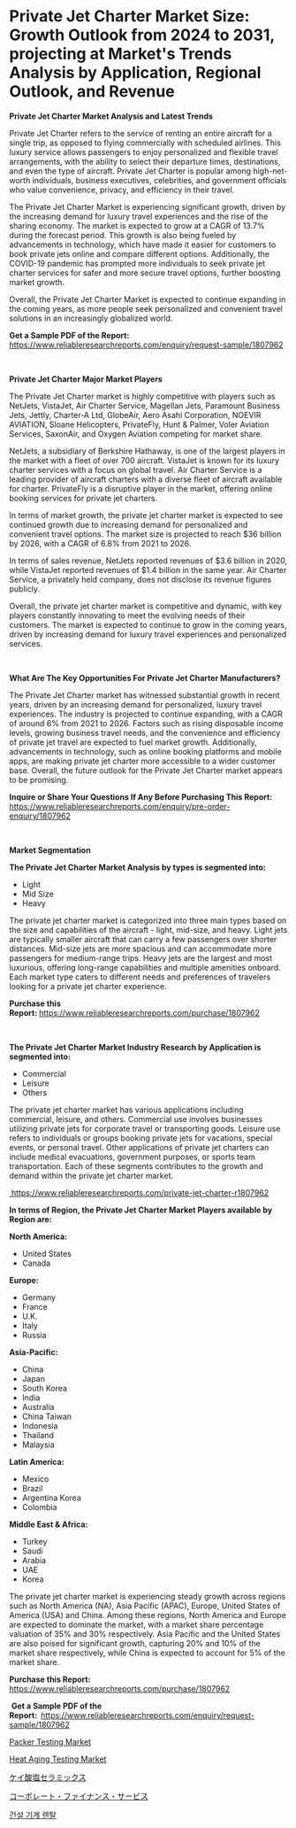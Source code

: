 <p><h1>Private Jet Charter Market Size: Growth Outlook from 2024 to 2031, projecting at Market's Trends Analysis by Application, Regional Outlook, and Revenue</h1></p><p><strong>Private Jet Charter Market Analysis and Latest Trends</strong></p>
<p><p>Private Jet Charter refers to the service of renting an entire aircraft for a single trip, as opposed to flying commercially with scheduled airlines. This luxury service allows passengers to enjoy personalized and flexible travel arrangements, with the ability to select their departure times, destinations, and even the type of aircraft. Private Jet Charter is popular among high-net-worth individuals, business executives, celebrities, and government officials who value convenience, privacy, and efficiency in their travel.</p><p>The Private Jet Charter Market is experiencing significant growth, driven by the increasing demand for luxury travel experiences and the rise of the sharing economy. The market is expected to grow at a CAGR of 13.7% during the forecast period. This growth is also being fueled by advancements in technology, which have made it easier for customers to book private jets online and compare different options. Additionally, the COVID-19 pandemic has prompted more individuals to seek private jet charter services for safer and more secure travel options, further boosting market growth.</p><p>Overall, the Private Jet Charter Market is expected to continue expanding in the coming years, as more people seek personalized and convenient travel solutions in an increasingly globalized world.</p></p>
<p><strong>Get a Sample PDF of the Report:&nbsp;</strong> <a href="https://www.reliableresearchreports.com/enquiry/request-sample/1807962">https://www.reliableresearchreports.com/enquiry/request-sample/1807962</a></p>
<p>&nbsp;</p>
<p><strong>Private Jet Charter Major Market Players</strong></p>
<p><p>The Private Jet Charter market is highly competitive with players such as NetJets, VistaJet, Air Charter Service, Magellan Jets, Paramount Business Jets, Jettly, Charter-A Ltd, GlobeAir, Aero Asahi Corporation, NOEVIR AVIATION, Sloane Helicopters, PrivateFly, Hunt & Palmer, Voler Aviation Services, SaxonAir, and Oxygen Aviation competing for market share.</p><p>NetJets, a subsidiary of Berkshire Hathaway, is one of the largest players in the market with a fleet of over 700 aircraft. VistaJet is known for its luxury charter services with a focus on global travel. Air Charter Service is a leading provider of aircraft charters with a diverse fleet of aircraft available for charter. PrivateFly is a disruptive player in the market, offering online booking services for private jet charters.</p><p>In terms of market growth, the private jet charter market is expected to see continued growth due to increasing demand for personalized and convenient travel options. The market size is projected to reach $36 billion by 2026, with a CAGR of 6.8% from 2021 to 2026.</p><p>In terms of sales revenue, NetJets reported revenues of $3.6 billion in 2020, while VistaJet reported revenues of $1.4 billion in the same year. Air Charter Service, a privately held company, does not disclose its revenue figures publicly.</p><p>Overall, the private jet charter market is competitive and dynamic, with key players constantly innovating to meet the evolving needs of their customers. The market is expected to continue to grow in the coming years, driven by increasing demand for luxury travel experiences and personalized services.</p></p>
<p>&nbsp;</p>
<p><strong>What Are The Key Opportunities For Private Jet Charter Manufacturers?</strong></p>
<p><p>The Private Jet Charter market has witnessed substantial growth in recent years, driven by an increasing demand for personalized, luxury travel experiences. The industry is projected to continue expanding, with a CAGR of around 6% from 2021 to 2026. Factors such as rising disposable income levels, growing business travel needs, and the convenience and efficiency of private jet travel are expected to fuel market growth. Additionally, advancements in technology, such as online booking platforms and mobile apps, are making private jet charter more accessible to a wider customer base. Overall, the future outlook for the Private Jet Charter market appears to be promising.</p></p>
<p><strong>Inquire or Share Your Questions If Any Before Purchasing This Report:</strong> <a href="https://www.reliableresearchreports.com/enquiry/pre-order-enquiry/1807962">https://www.reliableresearchreports.com/enquiry/pre-order-enquiry/1807962</a></p>
<p>&nbsp;</p>
<p><strong>Market Segmentation</strong></p>
<p><strong>The Private Jet Charter Market Analysis by types is segmented into:</strong></p>
<p><ul><li>Light</li><li>Mid Size</li><li>Heavy</li></ul></p>
<p><p>The private jet charter market is categorized into three main types based on the size and capabilities of the aircraft - light, mid-size, and heavy. Light jets are typically smaller aircraft that can carry a few passengers over shorter distances. Mid-size jets are more spacious and can accommodate more passengers for medium-range trips. Heavy jets are the largest and most luxurious, offering long-range capabilities and multiple amenities onboard. Each market type caters to different needs and preferences of travelers looking for a private jet charter experience.</p></p>
<p><strong>Purchase this Report:&nbsp;</strong><a href="https://www.reliableresearchreports.com/purchase/1807962">https://www.reliableresearchreports.com/purchase/1807962</a></p>
<p>&nbsp;</p>
<p><strong>The Private Jet Charter Market Industry Research by Application is segmented into:</strong></p>
<p><ul><li>Commercial</li><li>Leisure</li><li>Others</li></ul></p>
<p><p>The private jet charter market has various applications including commercial, leisure, and others. Commercial use involves businesses utilizing private jets for corporate travel or transporting goods. Leisure use refers to individuals or groups booking private jets for vacations, special events, or personal travel. Other applications of private jet charters can include medical evacuations, government purposes, or sports team transportation. Each of these segments contributes to the growth and demand within the private jet charter market.</p></p>
<p><a href="https://www.reliableresearchreports.com/private-jet-charter-r1807962">&nbsp;https://www.reliableresearchreports.com/private-jet-charter-r1807962</a></p>
<p><strong>In terms of Region, the Private Jet Charter Market Players available by Region are:</strong></p>
<p>
    <p> <strong> North America: </strong>
        <ul>
            <li>United States</li>
            <li>Canada</li>
        </ul>
        </p> 
    <p> <strong> Europe: </strong>
        <ul>
            <li>Germany</li>
            <li>France</li>
            <li>U.K.</li>
            <li>Italy</li>
            <li>Russia</li>
        </ul>
        </p> 
    <p> <strong> Asia-Pacific: </strong>
        <ul>
            <li>China</li>
            <li>Japan</li>
            <li>South Korea</li>
            <li>India</li>
            <li>Australia</li>
            <li>China Taiwan</li>
            <li>Indonesia</li>
            <li>Thailand</li>
            <li>Malaysia</li>
        </ul>
        </p> 
    <p> <strong> Latin America: </strong>
        <ul>
            <li>Mexico</li>
            <li>Brazil</li>
            <li>Argentina Korea</li>
            <li>Colombia</li>
        </ul>
        </p> 
    <p> <strong> Middle East & Africa: </strong>
        <ul>
            <li>Turkey</li>
            <li>Saudi</li>
            <li>Arabia</li>
            <li>UAE</li>
            <li>Korea</li>
        </ul>
    </p>
    </p>
<p><p>The private jet charter market is experiencing steady growth across regions such as North America (NA), Asia Pacific (APAC), Europe, United States of America (USA) and China. Among these regions, North America and Europe are expected to dominate the market, with a market share percentage valuation of 35% and 30% respectively. Asia Pacific and the United States are also poised for significant growth, capturing 20% and 10% of the market share respectively, while China is expected to account for 5% of the market share.</p></p>
<p><strong>Purchase this Report: </strong><a href="https://www.reliableresearchreports.com/purchase/1807962">https://www.reliableresearchreports.com/purchase/1807962</a></p>
<p>&nbsp;<strong>Get a Sample PDF of the Report:&nbsp;&nbsp;</strong><a href="https://www.reliableresearchreports.com/enquiry/request-sample/1807962">https://www.reliableresearchreports.com/enquiry/request-sample/1807962</a></p>
<p><strong></strong></p>
<p><p><a href="https://github.com/NorbertYates/Market-Research-Report-List-5/blob/main/packer-testing-market.md">Packer Testing Market</a></p><p><a href="https://github.com/ElmoRunolfsson2023/Market-Research-Report-List-1/blob/main/heat-aging-testing-market.md">Heat Aging Testing Market</a></p><p><a href="https://medium.com/@thomassandoval55/%E7%8F%AA%E9%85%B8%E5%A1%A9%E3%82%BB%E3%83%A9%E3%83%9F%E3%83%83%E3%82%AF%E3%82%B9%E5%B8%82%E5%A0%B4%E3%81%AE%E8%A6%8F%E6%A8%A1%E3%81%A8%E5%B8%82%E5%A0%B4%E5%8B%95%E5%90%91-%E5%AE%8C%E5%85%A8%E3%81%AA%E7%94%A3%E6%A5%AD%E6%A6%82%E8%A6%81-2024%E5%B9%B4%E3%81%8B%E3%82%892031%E5%B9%B4%E3%81%BE%E3%81%A7-e3903cf38837">ケイ酸塩セラミックス</a></p><p><a href="https://medium.com/@jaylonlesch1993/%E4%BC%81%E6%A5%AD%E9%87%91%E8%9E%8D%E3%82%B5%E3%83%BC%E3%83%93%E3%82%B9%E5%B8%82%E5%A0%B4%E3%81%AE%E5%88%86%E6%9E%90-%E3%82%B0%E3%83%AD%E3%83%BC%E3%83%90%E3%83%AB%E7%94%A3%E6%A5%AD%E3%81%AE%E8%A6%8B%E9%80%9A%E3%81%97%E3%81%A8%E4%BA%88%E6%B8%AC-2024%E5%B9%B4%E3%81%8B%E3%82%892031%E5%B9%B4-65e6fbd24251">コーポレート・ファイナンス・サービス</a></p><p><a href="https://medium.com/@wheelgg5674537/%EA%B1%B4%EC%84%A4-%EA%B8%B0%EA%B3%84-%EC%9E%84%EB%8C%80-%EC%8B%9C%EC%9E%A5-%EC%9D%B8%EC%82%AC%EC%9D%B4%ED%8A%B8-%EC%8B%9C%EC%9E%A5-%EB%8F%99%ED%96%A5-%EC%84%B1%EC%9E%A5-2024%EB%85%84%EB%B6%80%ED%84%B0-2031%EB%85%84%EA%B9%8C%EC%A7%80-%EC%98%88%EC%83%81%EB%90%A8-495d0bbc60cc">건설 기계 렌탈</a></p></p>